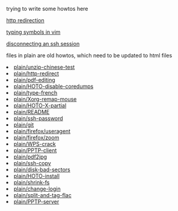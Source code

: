 ---
---

trying to write some howtos here

[http redirection](http/redirect)

[typing symbols in vim](vim)

[disconnecting an ssh session](ssh-discon)

files in plain are old howtos, which need to be updated to html files

<li> <a href="plain/unzip-chinese-test.html">plain/unzip-chinese-test</a> </li>
<li> <a href="plain/http-redirect.html">plain/http-redirect</a> </li>
<li> <a href="plain/pdf-editing.html">plain/pdf-editing</a> </li>
<li> <a href="plain/HOTO-disable-coredumps.html">plain/HOTO-disable-coredumps</a> </li>
<li> <a href="plain/type-french.html">plain/type-french</a> </li>
<li> <a href="plain/Xorg-remap-mouse.html">plain/Xorg-remap-mouse</a> </li>
<li> <a href="plain/HOTO-X-partial.html">plain/HOTO-X-partial</a> </li>
<li> <a href="plain/README.html">plain/README</a> </li>
<li> <a href="plain/ssh-password.html">plain/ssh-password</a> </li>
<li> <a href="plain/git.html">plain/git</a> </li>
<li> <a href="plain/firefox/useragent.html">plain/firefox/useragent</a> </li>
<li> <a href="plain/firefox/zoom.html">plain/firefox/zoom</a> </li>
<li> <a href="plain/WPS-crack.html">plain/WPS-crack</a> </li>
<li> <a href="plain/PPTP-client.html">plain/PPTP-client</a> </li>
<li> <a href="plain/pdf2jpg.html">plain/pdf2jpg</a> </li>
<li> <a href="plain/ssh-copy.html">plain/ssh-copy</a> </li>
<li> <a href="plain/disk-bad-sectors.html">plain/disk-bad-sectors</a> </li>
<li> <a href="plain/HOTO-install.html">plain/HOTO-install</a> </li>
<li> <a href="plain/shrink-fs.html">plain/shrink-fs</a> </li>
<li> <a href="plain/change-login.html">plain/change-login</a> </li>
<li> <a href="plain/split-and-tag-flac.html">plain/split-and-tag-flac</a> </li>
<li> <a href="plain/PPTP-server.html">plain/PPTP-server</a> </li>
